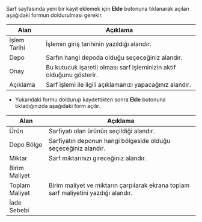 Sarf sayfasında yeni bir kayıt eklemek için **Ekle** butonuna tıklanarak açılan aşağıdaki formun doldurulması gerekir.

|Alan|Açıklama|
|--|--|
|İşlem Tarihi|İşlemin giriş tarihinin yazıldığı alandır.|
|Depo|Sarfın hangi depoda olduğu seçeceğiniz alandır.|
|Onay|Bu kutucuk işaretli olması sarf işleminizin aktif olduğunu gösterir.	|
|Açıklama|Sarf işlemi ile ilgili açıklamanızı yapacağınız alandır.	|

- Yukarıdaki formu doldurup kaydettikten sonra **Ekle**  butonuna tıkladığınızda aşağıdaki form açılır.

|Alan|Açıklama|
|--|--|
|Ürün|Sarfiyatı olan ürünün seçildiği alandır.	|
|Depo Bölge	|Sarfiyatın deponun hangi bölgeside olduğu seçeceğiniz alandır.|
|Miktar|Sarf miktarınızı gireceğiniz alandır.|
|Birim Maliyet	||
|Toplam Maliyet	|Birim maliyet ve miktarın çarpılarak ekrana toplam sarf maliyetini yazdığı alandır.	|
|İade Sebebi	||